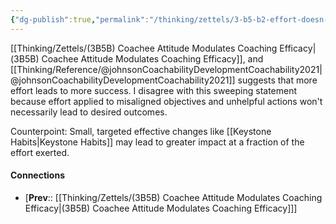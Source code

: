 ```yaml
---
{"dg-publish":true,"permalink":"/thinking/zettels/3-b5-b2-effort-doesn-t-always-lead-to-success/","noteIcon":"","created":"2025-06-01T12:41","updated":"2025-06-01T12:41"}
---
```


[[Thinking/Zettels/(3B5B) Coachee Attitude Modulates Coaching Efficacy\|(3B5B) Coachee Attitude Modulates Coaching Efficacy]], and [[Thinking/Reference/@johnsonCoachabilityDevelopmentCoachability2021\|@johnsonCoachabilityDevelopmentCoachability2021]] suggests that more effort leads to more success. I disagree with this sweeping statement because effort applied to misaligned objectives and unhelpful actions won't necessarily lead to desired outcomes. 

Counterpoint: Small, targeted effective changes like [[Keystone Habits\|Keystone Habits]] may lead to greater impact at a fraction of the effort exerted. 

#### Connections
- [**Prev**:: [[Thinking/Zettels/(3B5B) Coachee Attitude Modulates Coaching Efficacy\|(3B5B) Coachee Attitude Modulates Coaching Efficacy]]] 